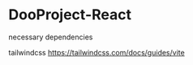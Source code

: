 # DooProject-React

necessary dependencies

tailwindcss https://tailwindcss.com/docs/guides/vite






